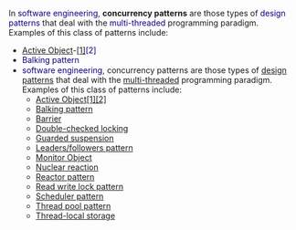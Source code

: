<p>In <a href="https://en.wikipedia.org/wiki/Software_engineering" title="Software engineering" style="text-decoration: none; color: rgb(11, 0, 128); background: none;">software engineering</a>,<span>&nbsp;</span><b>concurrency patterns</b><span>&nbsp;</span>are those types of<span>&nbsp;</span><a href="https://en.wikipedia.org/wiki/Design_pattern_(computer_science)"  title="Design pattern (computer science)" style="text-decoration: none; color: rgb(11, 0, 128); background: none;">design patterns</a><span>&nbsp;</span>that deal with the<span>&nbsp;</span><a href="https://en.wikipedia.org/wiki/Multi-threaded" class="mw-redirect" title="Multi-threaded" style="text-decoration: none; color: rgb(11, 0, 128); background: none;">multi-threaded</a><span>&nbsp;</span>programming paradigm. Examples of this class of patterns include:</p>
<ul><li><a href="https://en.wikipedia.org/wiki/Active_Object" title="Active Object" >Active Object</a>-<a href="https://en.wikipedia.org/wiki/Concurrency_pattern#cite_note-1">[1]</a><a href="https://en.wikipedia.org/wiki/Concurrency_pattern#cite_note-2" style="text-decoration: none; color: rgb(11, 0, 128); background: none;">[2]</a></li>
<li style="margin-bottom: 0.1em;"><a href="https://en.wikipedia.org/wiki/Balking_pattern" title="Balking pattern" style="text-decoration: none; color: rgb(11, 0, 128); background: none;">Balking pattern</a></li>
<li ><a href="https://en.wikipedia.org/wiki/Barrier_(computer_science)" title="Barrier (computer science)" style="text-decoration: none; color: rgb(11, 0, 128); background: <br>
<br>
In <a href="https://en.wikipedia.org/wiki/Software_engineering">software engineering</a>, concurrency patterns are those types of <a href="https://en.wikipedia.org/wiki/Design_pattern_(computer_science)">design patterns</a> that deal with the <a href="https://en.wikipedia.org/wiki/Multi-threaded">multi-threaded</a> programming paradigm. Examples of this class of patterns include:<br>
<ul><li><a href="https://en.wikipedia.org/wiki/Active_Object">Active Object</a><a href="https://en.wikipedia.org/wiki/Concurrency_pattern#cite_note-1">[1]</a><a href="https://en.wikipedia.org/wiki/Concurrency_pattern#cite_note-2">[2]</a></li>
<li><a href="https://en.wikipedia.org/wiki/Balking_pattern">Balking pattern</a></li>
<li><a href="https://en.wikipedia.org/wiki/Barrier_(computer_science)">Barrier</a></li>
<li><a href="https://en.wikipedia.org/wiki/Double-checked_locking">Double-checked locking</a></li>
<li><a href="https://en.wikipedia.org/wiki/Guarded_suspension">Guarded suspension</a></li>
<li><a href="https://en.wikipedia.org/w/index.php?title=Leaders/followers_pattern&amp;action=edit&amp;redlink=1">Leaders/followers pattern</a></li>
<li><a href="https://en.wikipedia.org/wiki/Monitor_(synchronization)">Monitor Object</a></li>
<li><a href="https://en.wikipedia.org/wiki/Nuclear_computation">Nuclear reaction</a></li>
<li><a href="https://en.wikipedia.org/wiki/Reactor_pattern">Reactor pattern</a></li>
<li><a href="https://en.wikipedia.org/wiki/Read_write_lock_pattern">Read write lock pattern</a></li>
<li><a href="https://en.wikipedia.org/wiki/Scheduler_pattern">Scheduler pattern</a></li>
<li><a href="https://en.wikipedia.org/wiki/Thread_pool_pattern">Thread pool pattern</a></li>
<li><a href="https://en.wikipedia.org/wiki/Thread-local_storage">Thread-local storage</a></li></ul>

